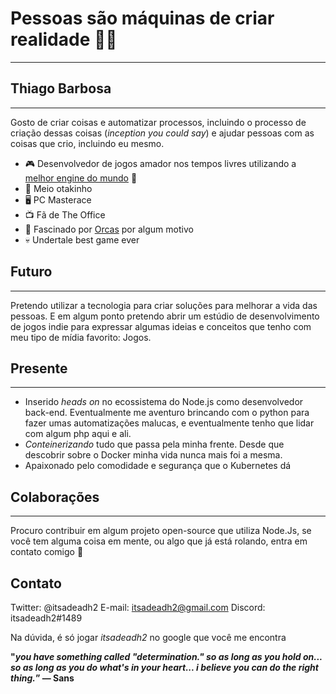 # Pessoas são máquinas de criar realidade 🧑‍🚀
-----
## Thiago Barbosa
-----
Gosto de criar coisas e automatizar processos, incluindo o processo de criação dessas coisas (*inception you could say*) e ajudar pessoas com as coisas que crio, incluindo eu mesmo.

- 🎮 Desenvolvedor de jogos amador nos tempos livres utilizando a [melhor engine do mundo](https://godotengine.org/)  💜
- 👹 Meio otakinho
- 🖥️ PC Masterace
- 📺 Fã de The Office
- 🐳 Fascinado por [Orcas](https://pt.wikipedia.org/wiki/Orca) por algum motivo
- 💀 Undertale best game ever

## Futuro
-----
Pretendo utilizar a tecnologia para criar soluções para melhorar a vida das pessoas.  E em algum ponto pretendo abrir um estúdio de desenvolvimento de jogos indie para expressar algumas ideias e conceitos que tenho com meu tipo de mídia favorito: Jogos.

## Presente
-----
- Inserido *heads on* no ecossistema do Node.js como desenvolvedor back-end. Eventualmente me aventuro brincando com o python para fazer umas automatizações malucas, e eventualmente tenho que lidar com algum php aqui e ali.
- *Conteinerizando* tudo que passa pela minha frente.  Desde que descobrir sobre o Docker minha vida nunca mais foi a mesma.
- Apaixonado pelo comodidade e segurança que o Kubernetes dá

## Colaborações
-----
Procuro contribuir em algum projeto open-source que utiliza Node.Js, se você tem alguma coisa em mente, ou algo que já está rolando, entra em contato comigo 🙂

## Contato
Twitter: @itsadeadh2
E-mail: itsadeadh2@gmail.com
Discord: itsadeadh2#1489

Na dúvida, é só jogar *itsadeadh2* no google que você me encontra


**"*you have something called "determination." so as long as you hold on... so as long as you do what's in your heart... i believe you can do the right thing.*”
― Sans**
